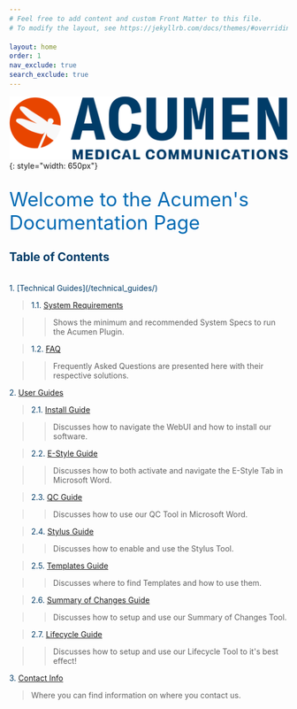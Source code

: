 ```yaml
---
# Feel free to add content and custom Front Matter to this file.
# To modify the layout, see https://jekyllrb.com/docs/themes/#overriding-theme-defaults

layout: home
order: 1
nav_exclude: true
search_exclude: true
---
```

![image](/assets/images/logo.jpg){: style="width: 650px"}<br/>
<br/>

<span style="color:#006BB4; font-size: 35px">Welcome to the Acumen's Documentation Page</span>


## <span style="color:#003C68">Table of Contents</span>

<br>
<span style="color:#003C68">1. [Technical Guides](/technical_guides/)</span>

><span style="color:#003C68">1.1. [System Requirements](/technical_guides/system_requirements/)</span>     

>>Shows the minimum and recommended System Specs to run the Acumen Plugin.

><span style="color:#003C68">1.2. [FAQ](/technical_guides/faq/)</span> 

>>Frequently Asked Questions are presented here with their respective solutions.

<span style="color:#003C68">2. [User Guides](/user_guides/)</span> 

><span style="color:#003C68">2.1. [Install Guide](/user_guides/install_guide/)</span>     

>>Discusses how to navigate the WebUI and how to install our software.

><span style="color:#003C68">2.2. [E-Style Guide](/user_guides/e-style_guide/)</span> 

>>Discusses how to both activate and navigate the E-Style Tab in Microsoft Word.

><span style="color:#003C68">2.3. [QC Guide](/user_guides/qc_module_guide/)</span> 

>>Discusses how to use our QC Tool in Microsoft Word.

><span style="color:#003C68">2.4. [Stylus Guide](/user_guides/stylus_guide/)</span> 

>>Discusses how to enable and use the Stylus Tool.

><span style="color:#003C68">2.5. [Templates Guide](/user_guides/templates_guide/)</span> 

>>Discusses where to find Templates and how to use them.

><span style="color:#003C68">2.6. [Summary of Changes Guide](/user_guides/summary_of_changes/)</span> 

>>Discusses how to setup and use our Summary of Changes Tool.

><span style="color:#003C68">2.7. [Lifecycle Guide](/user_guides/lifecycle_guide/)</span> 

>>Discusses how to setup and use our Lifecycle Tool to it's best effect!

<span style="color:#003C68">3. [Contact Info](/contact_info/)</span> 

>Where you can find information on where you contact us.

